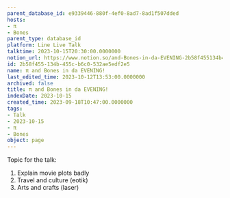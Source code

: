 ```yaml
---
parent_database_id: e9339446-880f-4ef0-8ad7-8ad1f507dded
hosts:
- π
- Bones
parent_type: database_id
platform: Line Live Talk
talktime: 2023-10-15T20:30:00.0000000
notion_url: https://www.notion.so/and-Bones-in-da-EVENING-2b58f455134b455cb6c0532ae5edf2e5
id: 2b58f455-134b-455c-b6c0-532ae5edf2e5
name: π and Bones in da EVENING!
last_edited_time: 2023-10-12T13:53:00.0000000
archived: false
title: π and Bones in da EVENING!
indexDate: 2023-10-15
created_time: 2023-09-18T10:47:00.0000000
tags:
- Talk
- 2023-10-15
- π
- Bones
object: page
---
```


Topic for the talk:
1. Explain movie plots  badly 
2. Travel and culture (eotik)
3. Arts and crafts (laser)

























